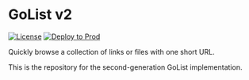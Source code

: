 # GoList v2

[![License](https://img.shields.io/badge/License-Apache%202.0-blue.svg)](https://opensource.org/licenses/Apache-2.0)
[![Deploy to Prod](https://github.com/Gan-Tu/GoList-v2/actions/workflows/deploy_to_prod.yml/badge.svg?branch=main)](https://github.com/Gan-Tu/GoList-v2/actions/workflows/deploy_to_prod.yml)

Quickly browse a collection of links or files with one short URL.

This is the repository for the second-generation GoList implementation.
